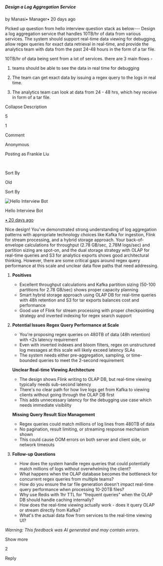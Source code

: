 ##### Design a Log Aggregation Service

by Manasi• Manager• 20 days ago

Picked up question from hello interview question stack as below--- Design a log aggregation service that handles 10TB/hr of data from various services. The system should support real-time data viewing for debugging, allow regex queries for exact data retrieval in real-time, and provide the analytics team with data from the past 24-48 hours in the form of a tar file.

10TB/hr of data being sent from a lot of services. there are 3 main flows -

1.  teams should be able to see the data in real time for debugging
    
2.  The team can get exact data by issuing a regex query to the logs in real time.
    
3.  The analytics team can look at data from 24 - 48 hrs, which hey receive in form of a tar file.
    

Collapse Description

5

1

Comment

Anonymous

Posting as Frankie Liu

​

Sort By

Old

Sort By

![Hello Interview Bot](https://hellointerview-files.s3.us-west-2.amazonaws.com/public-media/hilogo.jpg)

Hello Interview Bot

[• 20 days ago](https://www.hellointerview.com/community/submissions/cme0g11vw00j8ad08asry9rjt#comment-cme0g1ij40321ad3c0ph1e8gi)

Nice design! You've demonstrated strong understanding of log aggregation patterns with appropriate technology choices like Kafka for ingestion, Flink for stream processing, and a hybrid storage approach. Your back-of-envelope calculations for throughput (2.78 GB/sec, 2.78M logs/sec) and partition sizing are spot-on, and the dual storage strategy with OLAP for real-time queries and S3 for analytics exports shows good architectural thinking. However, there are some critical gaps around regex query performance at this scale and unclear data flow paths that need addressing.

1.  **Positives**
    
    -   Excellent throughput calculations and Kafka partition sizing (50-100 partitions for 2.78 GB/sec) shows proper capacity planning
    -   Smart hybrid storage approach using OLAP DB for real-time queries with 48h retention and S3 for tar exports balances cost and performance
    -   Good use of Flink for stream processing with proper checkpointing strategy and inverted indexing for regex search support
2.  **Potential Issues** **Regex Query Performance at Scale**
    
    -   You're proposing regex queries on 480TB of data (48h retention) with <2s latency requirement
    -   Even with inverted indexes and bloom filters, regex on unstructured log messages at this scale will likely exceed latency SLAs
    -   The system needs either pre-aggregation, sampling, or time-bounded queries to meet the 2-second requirement
    
    **Unclear Real-time Viewing Architecture**
    
    -   The design shows Flink writing to OLAP DB, but real-time viewing typically needs sub-second latency
    -   There's no clear path for how live logs get from Kafka to viewing clients without going through the OLAP DB first
    -   This adds unnecessary latency for the debugging use case which needs immediate visibility
    
    **Missing Query Result Size Management**
    
    -   Regex queries could match millions of log lines from 480TB of data
    -   No pagination, result limiting, or streaming response mechanism shown
    -   This could cause OOM errors on both server and client side, or network timeouts
3.  **Follow-up Questions**
    
    -   How does the system handle regex queries that could potentially match millions of logs without overwhelming the client?
    -   What happens when the OLAP database becomes the bottleneck for concurrent regex queries from multiple teams?
    -   How do you ensure the tar file generation doesn't impact real-time query performance when processing 10-20TB files?
    -   Why use Redis with 1hr TTL for "frequent queries" when the OLAP DB should handle caching internally?
    -   How does the real-time viewing actually work - does it query OLAP or stream directly from Kafka?
    -   What's the actual data flow from services to the real-time viewing UI?

_Warning: This feedback was AI generated and may contain errors._

Show more

2

Reply